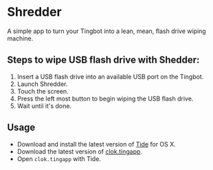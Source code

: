 # Shredder
A simple app to turn your Tingbot into a lean, mean, flash drive wiping machine.

## Steps to wipe USB flash drive with Shedder:

1. Insert a USB flash drive into an available USB port on the Tingbot.
2. Launch Shredder.
3. Touch the screen.
4. Press the left most button to begin wiping the USB flash drive.
5. Wait until it's done.

## Usage

* Download and install the latest version of [Tide](https://github.com/tingbot/tide/releases/) for OS X.
* Download the latest version of [clok.tingapp](https://github.com/Techno-Hwizrdry/clok/archive/master.zip).
* Open `clok.tingapp` with Tide.

